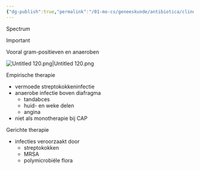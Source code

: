 ```yaml
---
{"dg-publish":true,"permalink":"/01-mo-cs/geneeskunde/antibiotica/clindamycine/","noteIcon":"","created":"2024-11-24T10:57:24.408+01:00","updated":"2024-12-29T13:58:43.281+01:00"}
---
```


Spectrum

> [!important]  
> Vooral gram-positieven en anaeroben  

  

![Untitled 120.png|Untitled 120.png](/img/user/06%20Toolkit/Files/Untitled%20120.png)

  

Empirische therapie

- vermoede streptokokkeninfectie
- anaerobe infectie boven diafragma
    - tandabces
    - huid- en weke delen
    - angina
- niet als monotherapie bij CAP

Gerichte therapie

- infecties veroorzaakt door
    - streptokokken
    - MRSA
    - polymicrobiële flora
